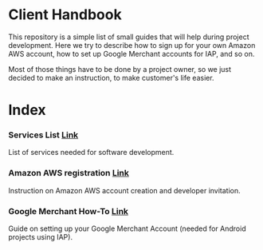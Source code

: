 # Client Handbook

This repository is a simple list of small guides that will help during project development. Here we try to describe how to sign up for your own Amazon AWS account, how to set up Google Merchant accounts for IAP, and so on.

Most of those things have to be done by a project owner, so we just decided to make an instruction, to make customer's life easier.

# Index

### Services List [Link](services.md)

List of services needed for software development.

### Amazon AWS registration [Link](amazon_aws.md)

Instruction on Amazon AWS account creation and developer invitation.

### Google Merchant How-To [Link](google_merchant.md)

Guide on setting up your Google Merchant Account (needed for Android projects using IAP).

